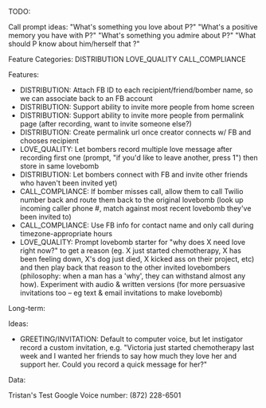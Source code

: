 TODO:

Call prompt ideas:
"What's something you love about P?"
"What's a positive memory you have with P?"
"What's something you admire about P?"
"What should P know about him/herself that ?"


Feature Categories:
DISTRIBUTION
LOVE_QUALITY
CALL_COMPLIANCE


Features:
* DISTRIBUTION: Attach FB ID to each recipient/friend/bomber name, so we can associate back to an FB account
* DISTRIBUTION: Support ability to invite more people from home screen
* DISTRIBUTION: Support ability to invite more people from permalink page (after recording, want to invite someone else?)
* DISTRIBUTION: Create permalink url once creator connects w/ FB and chooses recipient
* LOVE_QUALITY: Let bombers record multiple love message after recording first one (prompt, "if you'd like to leave another, press 1") then store in same lovebomb
* DISTRIBUTION: Let bombers connect with FB and invite other friends who haven't been invited yet)
* CALL_COMPLIANCE: If bomber misses call, allow them to call Twilio number back and route them back to the original lovebomb (look up incoming caller phone #, match against most recent lovebomb they've been invited to)
* CALL_COMPLIANCE: Use FB info for contact name and only call during timezone-appropriate hours
* LOVE_QUALITY: Prompt lovebomb starter for "why does X need love right now?" to get a reason (eg. X just started chemotherapy, X has been feeling down, X's dog just died, X kicked ass on their project, etc) and then play back that reason to the other invited lovebombers (philosophy: when a man has a 'why', they can withstand almost any how). Experiment with audio & written versions (for  more persuasive invitations too – eg text & email invitations to make lovebomb)

Long-term:


Ideas:
* GREETING/INVITATION: Default to computer voice, but let instigator record a custom invitation, e.g. "Victoria just started chemotherapy last week and I wanted her friends to say how much they love her and support her. Could you record a quick message for her?"


Data:

Tristan's Test Google Voice number: (872) 228-6501

